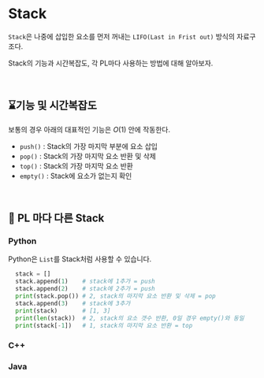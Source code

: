 # Stack

```Stack```은 나중에 삽입한 요소를 먼저 꺼내는 ```LIFO(Last in Frist out)``` 방식의 자료구조다.

Stack의 기능과 시간복잡도, 각 PL마다 사용하는 방법에 대해 알아보자.

<br>

## ⌛기능 및 시간복잡도

보통의 경우 아래의 대표적인 기능은 $O(1)$ 안에 작동한다.

+ ```push()``` : Stack의 가장 마지막 부분에 요소 삽입
+ ```pop()``` : Stack의 가장 마지막 요소 반환 및 삭제
+ ```top()``` : Stack의 가장 마지막 요소 반환
+ ```empty()``` : Stack에 요소가 없는지 확인

<br>

## 🧰 PL 마다 다른 Stack

### Python

Python은 ```List```를 Stack처럼 사용할 수 있습니다.

```Python
  stack = []
  stack.append(1)    # stack에 1추가 = push
  stack.append(2)    # stack에 2추가 = push
  print(stack.pop()) # 2, stack의 마지막 요소 반환 및 삭제 = pop
  stack.append(3)    # stack에 3추가
  print(stack)       # [1, 3]
  print(len(stack))  # 2, stack의 요소 갯수 반환, 0일 경우 empty()와 동일
  print(stack[-1])   # 1, stack의 마지막 요소 반환 = top
```

### C++

### Java



